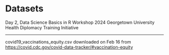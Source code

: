 Datasets
================
Day 2, Data Science Basics in R Workshop
2024 Georgetown University Health Diplomacy Training Initiative

------------------------------------------------------------------------


covid19_vaccinations_equity.csv downloaded on Feb 16 from https://covid.cdc.gov/covid-data-tracker/#vaccination-equity